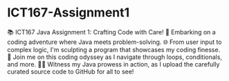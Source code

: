 # ICT167-Assignment1
📚 ICT167 Java Assignment 1: Crafting Code with Care! 🤖 Embarking on a coding adventure where Java meets problem-solving. 
🌐 From user input to complex logic, I'm sculpting a program that showcases my coding finesse. 
🎯 Join me on this coding odyssey as I navigate through loops, conditionals, and more. 
👩‍💻 Witness my Java prowess in action, as I upload the carefully curated source code to GitHub for all to see!
